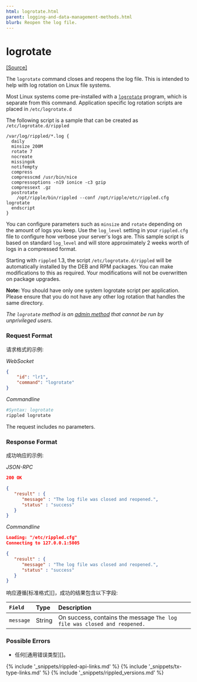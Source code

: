 ```yaml
---
html: logrotate.html
parent: logging-and-data-management-methods.html
blurb: Reopen the log file.
---
```

# logrotate
[[Source]](https://github.com/ripple/rippled/blob/743bd6c9175c472814448ea889413be79dfd1c07/src/ripple/rpc/handlers/LogRotate.cpp "Source")

The `logrotate` command closes and reopens the log file. This is intended to help with log rotation on Linux file systems.

Most Linux systems come pre-installed with a [`logrotate`](https://linux.die.net/man/8/logrotate) program, which is separate from this command. Application specific log rotation scripts are placed in `/etc/logrotate.d`

The following script is a sample that can be created as `/etc/logrotate.d/rippled`

```logrotate
/var/log/rippled/*.log {
  daily
  minsize 200M
  rotate 7
  nocreate
  missingok
  notifempty
  compress
  compresscmd /usr/bin/nice
  compressoptions -n19 ionice -c3 gzip
  compressext .gz
  postrotate
    /opt/ripple/bin/rippled --conf /opt/ripple/etc/rippled.cfg logrotate
  endscript
}
```

You can configure parameters such as `minsize` and `rotate` depending on the amount of logs you keep. Use the `log_level` setting in your `rippled.cfg` file to configure how verbose your server's logs are. This sample script is based on standard `log_level` and will store approximately 2 weeks worth of logs in a compressed format.

Starting with `rippled` 1.3, the script `/etc/logrotate.d/rippled` will be automatically installed by the DEB and RPM packages. You can make modifications to this as required. Your modifications will not be overwritten on package upgrades.

**Note:** You should have only one system logrotate script per application. Please ensure that you do not have any other log rotation that handles the same directory.

_The `logrotate` method is an [admin method](admin-rippled-methods.html) that cannot be run by unprivileged users._

### Request Format
请求格式的示例:

<!-- MULTICODE_BLOCK_START -->

*WebSocket*

```json
{
    "id": "lr1",
    "command": "logrotate"
}
```

*Commandline*

```sh
#Syntax: logrotate
rippled logrotate
```

<!-- MULTICODE_BLOCK_END -->

The request includes no parameters.

### Response Format

成功响应的示例:

<!-- MULTICODE_BLOCK_START -->

*JSON-RPC*

```json
200 OK

{
   "result" : {
      "message" : "The log file was closed and reopened.",
      "status" : "success"
   }
}

```

*Commandline*

```json
Loading: "/etc/rippled.cfg"
Connecting to 127.0.0.1:5005

{
   "result" : {
      "message" : "The log file was closed and reopened.",
      "status" : "success"
   }
}

```

<!-- MULTICODE_BLOCK_END -->

响应遵循[标准格式][]，成功的结果包含以下字段:

| `Field`   | Type   | Description                                             |
|:----------|:-------|:--------------------------------------------------------|
| `message` | String | On success, contains the message `The log file was closed and reopened.` |

### Possible Errors

* 任何[通用错误类型][]。

<!--{# common link defs #}-->
{% include '_snippets/rippled-api-links.md' %}
{% include '_snippets/tx-type-links.md' %}
{% include '_snippets/rippled_versions.md' %}
